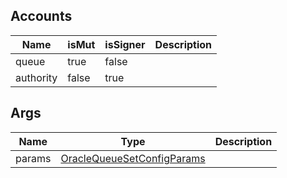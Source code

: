 ## Accounts

| Name      | isMut | isSigner | Description |
| --------- | ----- | -------- | ----------- |
| queue     | true  | false    |             |
| authority | false | true     |             |

## Args

| Name   | Type                                                                       | Description |
| ------ | -------------------------------------------------------------------------- | ----------- |
| params | [OracleQueueSetConfigParams](/solana/idl/types/oraclequeuesetconfigparams) |             |
